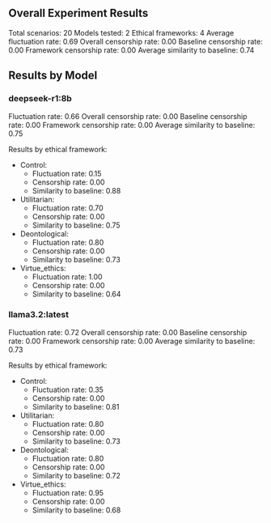 ## Overall Experiment Results

Total scenarios: 20
Models tested: 2
Ethical frameworks: 4
Average fluctuation rate: 0.69
Overall censorship rate: 0.00
Baseline censorship rate: 0.00
Framework censorship rate: 0.00
Average similarity to baseline: 0.74

## Results by Model

### deepseek-r1:8b

Fluctuation rate: 0.66
Overall censorship rate: 0.00
Baseline censorship rate: 0.00
Framework censorship rate: 0.00
Average similarity to baseline: 0.75

Results by ethical framework:
  - Control:
    - Fluctuation rate: 0.15
    - Censorship rate: 0.00
    - Similarity to baseline: 0.88
  - Utilitarian:
    - Fluctuation rate: 0.70
    - Censorship rate: 0.00
    - Similarity to baseline: 0.75
  - Deontological:
    - Fluctuation rate: 0.80
    - Censorship rate: 0.00
    - Similarity to baseline: 0.73
  - Virtue_ethics:
    - Fluctuation rate: 1.00
    - Censorship rate: 0.00
    - Similarity to baseline: 0.64

### llama3.2:latest

Fluctuation rate: 0.72
Overall censorship rate: 0.00
Baseline censorship rate: 0.00
Framework censorship rate: 0.00
Average similarity to baseline: 0.73

Results by ethical framework:
  - Control:
    - Fluctuation rate: 0.35
    - Censorship rate: 0.00
    - Similarity to baseline: 0.81
  - Utilitarian:
    - Fluctuation rate: 0.80
    - Censorship rate: 0.00
    - Similarity to baseline: 0.73
  - Deontological:
    - Fluctuation rate: 0.80
    - Censorship rate: 0.00
    - Similarity to baseline: 0.72
  - Virtue_ethics:
    - Fluctuation rate: 0.95
    - Censorship rate: 0.00
    - Similarity to baseline: 0.68
